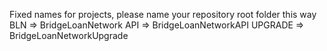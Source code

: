 Fixed names for projects, please name your repository root folder this way
BLN => BridgeLoanNetwork
API => BridgeLoanNetworkAPI
UPGRADE => BridgeLoanNetworkUpgrade